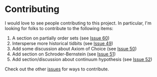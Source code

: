 # Contributing #

I would love to see people contributing to this project. In particular, I'm looking for folks to contribute to the following items:

  1. A section on partially order sets (see [Issue 60](https://github.com/dcernst/IBL-IntroToProof/issues/60))
  2. Intersperse more historical tidbits (see [Issue 49](https://github.com/dcernst/IBL-IntroToProof/issues/49))
  3. Add some discussion about Axiom of Choice (see [Issue 50](https://github.com/dcernst/IBL-IntroToProof/issues/50))
  4. Add section on Schroder-Bernstein (see [Issue 51](https://github.com/dcernst/IBL-IntroToProof/issues/51))
  5. Add section/discussion about continuum hypothesis (see [Issue 52](https://github.com/dcernst/IBL-IntroToProof/issues/52))

Check out the other [issues](https://github.com/dcernst/IBL-IntroToProof/issues/) for ways to contribute.
